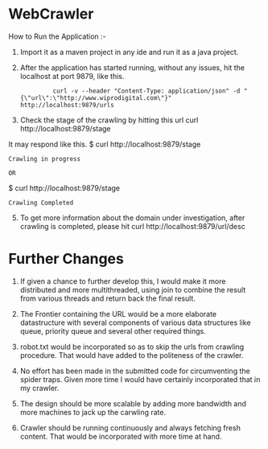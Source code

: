 # WebCrawler

How to Run the Application :-

1. Import it as a maven project in any ide and run it as a java project.

2. After the application has started running, without any issues, hit the localhost at port 9879, like this.
                
                curl -v --header "Content-Type: application/json" -d "{\"url\":\"http://www.wiprodigital.com\"}" http://localhost:9879/urls
 
3. Check the stage of the crawling by hitting this url  curl http://localhost:9879/stage

It may respond like this.
 $ curl http://localhost:9879/stage

    Crawling in progress

    OR

$ curl http://localhost:9879/stage


    Crawling Completed

5.  To get more information about the domain under investigation, after crawling is completed,  please hit curl http://localhost:9879/url/desc


# Further Changes

1. If given a chance to further develop this, I would make it more distributed and more multithreaded, using join to combine the result from various threads and return back the final result.

2. The Frontier containing the URL would be a more elaborate datastructure with several components of various data structures like queue, priority queue and several other required things.

3. robot.txt would be incorporated so as to skip the urls from crawling procedure. That would have added to the politeness of the crawler.

4. No effort has been made in the submitted code for circumventing the spider traps. Given more time I would have certainly incorporated that in my crawler.

5. The design should be more scalable by adding more bandwidth and more machines to jack up the carwling rate.

6. Crawler should be running continuously and always fetching fresh content. That would be incorporated with more time at hand.




 
